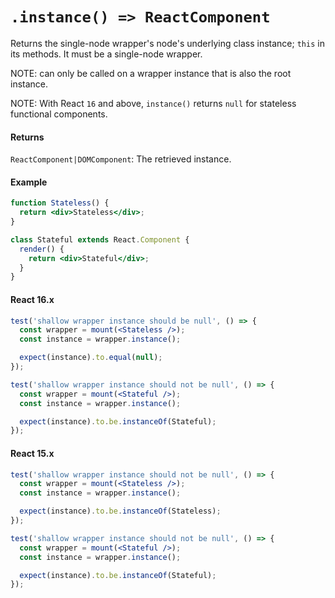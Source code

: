 # `.instance() => ReactComponent`

Returns the single-node wrapper's node's underlying class instance; `this` in its methods. It must be a single-node wrapper.

NOTE: can only be called on a wrapper instance that is also the root instance.

NOTE: With React `16` and above, `instance()` returns `null` for stateless functional components.

#### Returns

`ReactComponent|DOMComponent`: The retrieved instance.


#### Example

<!-- eslint react/prop-types: 0, react/prefer-stateless-function: 0 -->
```jsx
function Stateless() {
  return <div>Stateless</div>;
}

class Stateful extends React.Component {
  render() {
    return <div>Stateful</div>;
  }
}
```

#### React 16.x
```jsx
test('shallow wrapper instance should be null', () => {
  const wrapper = mount(<Stateless />);
  const instance = wrapper.instance();

  expect(instance).to.equal(null);
});

test('shallow wrapper instance should not be null', () => {
  const wrapper = mount(<Stateful />);
  const instance = wrapper.instance();

  expect(instance).to.be.instanceOf(Stateful);
});
```

#### React 15.x
```jsx
test('shallow wrapper instance should not be null', () => {
  const wrapper = mount(<Stateless />);
  const instance = wrapper.instance();

  expect(instance).to.be.instanceOf(Stateless);
});

test('shallow wrapper instance should not be null', () => {
  const wrapper = mount(<Stateful />);
  const instance = wrapper.instance();

  expect(instance).to.be.instanceOf(Stateful);
});
```
